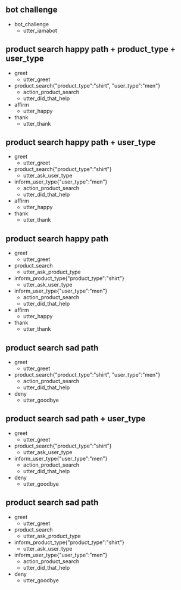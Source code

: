 <!-- ## happy path
* greet
  - utter_greet
* mood_great
  - utter_happy

## sad path 1
* greet
  - utter_greet
* mood_unhappy
  - utter_cheer_up
  - utter_did_that_help
* affirm
  - utter_happy

## sad path 2
* greet
  - utter_greet
* mood_unhappy
  - utter_cheer_up
  - utter_did_that_help
* deny
  - utter_goodbye

## say goodbye
* goodbye
  - utter_goodbye -->

## bot challenge
* bot_challenge
  - utter_iamabot

## product search happy path + product_type + user_type
* greet
  - utter_greet
* product_search{"product_type":"shirt", "user_type":"men"}
  - action_product_search
  - utter_did_that_help
* affirm
  - utter_happy
* thank
  - utter_thank

## product search happy path + user_type
* greet
  - utter_greet
* product_search{"product_type":"shirt"}
  - utter_ask_user_type
* inform_user_type{"user_type":"men"}
  - action_product_search
  - utter_did_that_help
* affirm
  - utter_happy
* thank
  - utter_thank

## product search happy path
* greet
  - utter_greet
* product_search
  - utter_ask_product_type
* inform_product_type{"product_type":"shirt"}
  - utter_ask_user_type
* inform_user_type{"user_type":"men"}
  - action_product_search
  - utter_did_that_help
* affirm
  - utter_happy
* thank
  - utter_thank

## product search sad path
* greet
  - utter_greet
* product_search{"product_type":"shirt", "user_type":"men"}
  - action_product_search
  - utter_did_that_help
* deny
  - utter_goodbye

## product search sad path + user_type
* greet
  - utter_greet
* product_search{"product_type":"shirt"}
  - utter_ask_user_type
* inform_user_type{"user_type":"men"}
  - action_product_search
  - utter_did_that_help
* deny
  - utter_goodbye

## product search sad path
* greet
  - utter_greet
* product_search
  - utter_ask_product_type
* inform_product_type{"product_type":"shirt"}
  - utter_ask_user_type
* inform_user_type{"user_type":"men"}
  - action_product_search
  - utter_did_that_help
* deny
  - utter_goodbye
